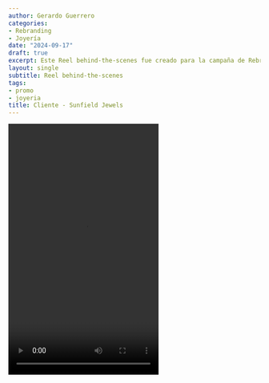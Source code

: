 ```yaml
---
author: Gerardo Guerrero
categories:
- Rebranding
- Joyería
date: "2024-09-17"
draft: true
excerpt: Este Reel behind-the-scenes fue creado para la campaña de Rebranding de Sunfield Jewels, una empresa catalana de joyería. 
layout: single
subtitle: Reel behind-the-scenes
tags:
- promo
- joyeria
title: Cliente - Sunfield Jewels
---
```


<video controls width="300" height="500">
  <source src="mariapromo22_1.mp4" type="video/mp4">
  Video promocional Cliente - Sunfield Jewels
</video>